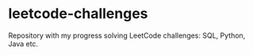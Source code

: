 # leetcode-challenges
Repository with my progress solving LeetCode challenges: SQL, Python, Java etc.
